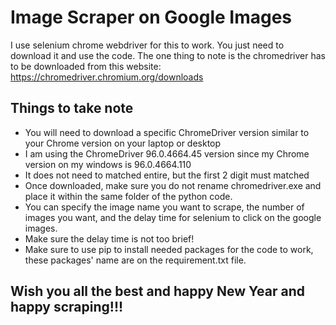 # Image Scraper on Google Images
I use selenium chrome webdriver for this to work.
You just need to download it and use the code.
The one thing to note is the chromedriver has to be downloaded from this website: https://chromedriver.chromium.org/downloads

## Things to take note
* You will need to download a specific ChromeDriver version similar to your Chrome version on your laptop or desktop
* I am using the ChromeDriver 96.0.4664.45 version since my Chrome version on my windows is 96.0.4664.110
* It does not need to matched entire, but the first 2 digit must matched
* Once downloaded, make sure you do not rename chromedriver.exe and place it within the same folder of the python code.
* You can specify the image name you want to scrape, the number of images you want, and the delay time for selenium to click on the google images.
* Make sure the delay time is not too brief!
* Make sure to use pip to install needed packages for the code to work, these packages' name are on the requirement.txt file.

## Wish you all the best and happy New Year and happy scraping!!!